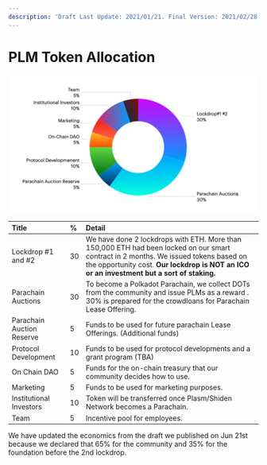 ```yaml
---
description: 'Draft Last Update: 2021/01/21. Final Version: 2021/02/28'
---
```


# PLM Token Allocation



![](../../.gitbook/assets/screen-shot-2021-03-28-at-1.09.20.png)

| Title | % | Detail |
| :--- | :--- | :--- |
| Lockdrop \#1 and \#2 | 30 | We have done 2 lockdrops with ETH. More than 150,000 ETH had been locked on our smart contract in 2 months. We issued tokens based on the opportunity cost. **Our lockdrop is NOT an ICO or an investment but a sort of staking.**  |
| Parachain Auctions | 30 | To become a Polkadot Parachain, we collect DOTs from the community and issue PLMs as a reward . 30% is prepared for the crowdloans for Parachain Lease Offering.  |
| Parachain Auction Reserve | 5 | Funds to be used for future parachain Lease Offerings. \(Additional funds\) |
| Protocol Development | 10 | Funds to be used for protocol developments and a grant program \(TBA\) |
| On Chain DAO | 5 | Funds for the on-chain treasury that our community decides how to use.  |
| Marketing | 5 | Funds to be used for marketing purposes. |
| Institutional Investors | 10 | Token will be transferred once  Plasm/Shiden Network becomes a Parachain.  |
| Team | 5 | Incentive pool for employees.  |

We have updated the economics from the draft we published on Jun 21st because we declared that 65% for the community and 35% for the foundation before the 2nd lockdrop.  

